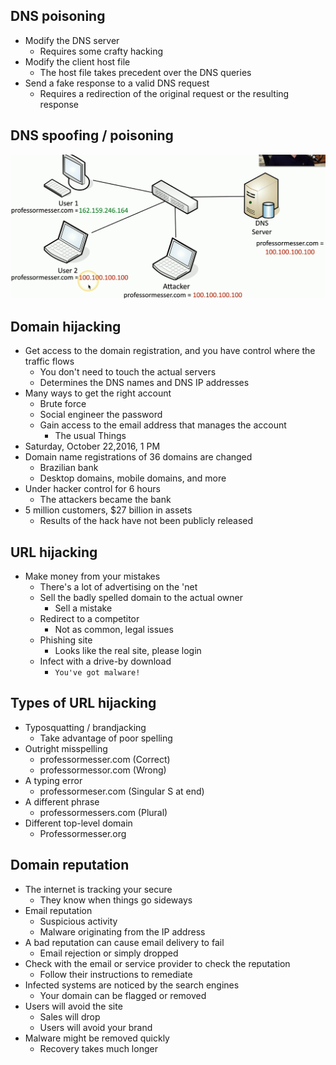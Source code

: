 ## DNS poisoning
- Modify the DNS server
	- Requires some crafty hacking
- Modify the client host file
	- The host file takes precedent over the DNS queries
- Send a fake response to a valid DNS request
	- Requires a redirection of the original request or the resulting response

## DNS spoofing / poisoning
![](Images/Pasted%20image%2020231204225431.png)

## Domain hijacking
- Get access to the domain registration, and you have control where the traffic flows
	- You don't need to touch the actual servers
	- Determines the DNS names and DNS IP addresses
- Many ways to get the right account
	- Brute force
	- Social engineer the password
	- Gain access to the email address that manages the account
		- The usual Things
- Saturday, October 22,2016, 1 PM
- Domain name registrations of 36 domains are changed
	- Brazilian bank
	- Desktop domains, mobile domains, and more
- Under hacker control for 6 hours
	- The attackers became the bank
- 5 million customers, $27 billion in assets
	- Results of the hack have not been publicly released

## URL hijacking
- Make money from your mistakes
	- There's a lot of advertising on the 'net
	- Sell the badly spelled domain to the actual owner
		- Sell a mistake
	- Redirect to a competitor
		- Not as common, legal issues
	- Phishing site
		- Looks like the real site, please login
	- Infect with a drive-by download
		- `You've got malware!`

## Types of URL hijacking
- Typosquatting / brandjacking
	- Take advantage of poor spelling
- Outright misspelling
	- professormesser.com (Correct)
	- professormessor.com (Wrong)
- A typing error
	- professormeser.com (Singular S at end)
- A different phrase
	- professormessers.com (Plural)
- Different top-level domain
	- Professormesser.org

## Domain reputation
- The internet is tracking your secure
	- They know when things go sideways
- Email reputation
	- Suspicious activity
	- Malware originating from the IP address
- A bad reputation can cause email delivery to fail
	- Email rejection or simply dropped
- Check with the email or service provider to check the reputation
	- Follow their instructions to remediate
- Infected systems are noticed by the search engines
	- Your domain can be flagged or removed
- Users will avoid the site
	- Sales will drop
	- Users will avoid your brand
- Malware might be removed quickly
	- Recovery takes much longer

